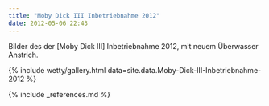 ```yaml
---
title: "Moby Dick III Inbetriebnahme 2012"
date: 2012-05-06 22:43
---
```

Bilder des der [Moby Dick III] Inbetriebnahme 2012, mit neuem Überwasser Anstrich.

<!--more-->

{% include wetty/gallery.html data=site.data.Moby-Dick-III-Inbetriebnahme-2012 %}

{% include _references.md %}


